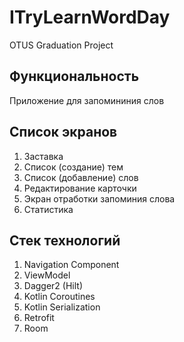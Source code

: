 # ITryLearnWordDay
OTUS Graduation Project

## Функциональность
Приложение для запомининия слов

## Список экранов
1. Заставка
2. Список (создание) тем
3. Список (добавление) слов
4. Редактирование карточки 
5. Экран отработки запоминия слова
6. Статистика

## Стек технологий
1. Navigation Component
2. ViewModel
3. Dagger2 (Hilt)
4. Kotlin Coroutines
5. Kotlin Serialization
6. Retrofit
7. Room

